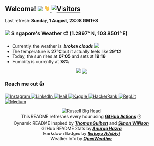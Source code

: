 <h2>Welcome! <img src="https://emojis.slackmojis.com/emojis/images/1531849430/4246/blob-sunglasses.gif?1531849430" width="25 px"/> <img src="https://raw.githubusercontent.com/ABSphreak/ABSphreak/master/gifs/Hi.gif" width="20px" /><a href="https://github.com/RussellDash332"> <img src="https://visitor-badge.laobi.icu/badge?page_id=RussellDash332" alt="Visitors"></a></h2>
Last refresh: <b>Sunday, 1 August, 23:08 GMT+8</b>

<h3><img src="https://image.flaticon.com/icons/svg/197/197496.svg" width="13"/> Singapore's Weather ⛅ (1.2897° N, 103.8501° E)</h3>
<ul>
<li>Currently, the weather is: <b><i>broken clouds</i></b> <img width="30" src=http:&#x2F;&#x2F;openweathermap.org&#x2F;img&#x2F;w&#x2F;04n.png></li>
<li>The temperature is <b>27°C</b> but it actually feels like <b>29°C</b>!</li>
<li>Today, the sun rises at <b>07:05</b> and sets at <b>19:16</b></li>
<li>Humidity is currently at <b>78%</b></li>
</ul>
<div align="center">
  <img align="top" src="https://github-readme-stats.vercel.app/api?username=RussellDash332&count_private=true&hide_border=true&show_icons=true&theme=react&include_all_commits=true&title_color=dd58c1&icon_color=dd58c1&custom_title=My GitHub Stats" />
  <img align="center" src="https://github-readme-stats.vercel.app/api/top-langs/?username=RussellDash332&langs_count=10&theme=react&hide_border=true&layout=compact&exclude_repo=nusmods&title_color=dd58c1"/>
</div>
<h3>Reach me out 👍</h3>
<p>
<a href="https://www.instagram.com/russellsaerang2702/">
  <img alt="Instagram" src="https://img.shields.io/badge/Instagram-E4405F?style=for-the-badge&logo=instagram&logoColor=white"/>
</a>
<a href="https://www.linkedin.com/in/nicholasrussellsaerang/">
  <img alt="LinkedIn" src="https://img.shields.io/badge/linkedin%20-%230077B5.svg?&style=for-the-badge&logo=linkedin&logoColor=white"/>
</a>
<a href="mailto:russellsaerang@gmail.com">
  <img alt="Mail" src="https://img.shields.io/badge/Gmail-D14836?style=for-the-badge&logo=gmail&logoColor=white"/>
</a>
<a href="https://www.kaggle.com/russellsaerang">
  <img alt="Kaggle" src="https://img.shields.io/badge/Kaggle-20BEFF?style=for-the-badge&logo=Kaggle&logoColor=white"/>
</a>
<a href="https://www.hackerrank.com/russellsaerang">
  <img alt="HackerRank" src="https://img.shields.io/badge/-Hackerrank-2EC866?style=for-the-badge&logo=HackerRank&logoColor=white"/>
</a>
<a href="https://replit.com/@russellsaerang">
  <img alt="Repl.it" src="https://img.shields.io/badge/replit-667881?style=for-the-badge&logo=replit&logoColor=white"/>
</a>
<a href="https://medium.com/@russellsaerang">
  <img alt="Medium" src="https://img.shields.io/badge/Medium-%23000000.svg?style=for-the-badge&logo=Medium&logoColor=white"/>
</a>
</p>

<div align="center">
<img src="https://bigheads.io/svg?accessory=shades&body=chest&circleColor=blue&clothing=shirt&clothingColor=black&eyebrows=raised&eyes=wink&faceMask=false&faceMaskColor=black&facialHair=none2&graphic=react&hair=short&hairColor=white&hat=beanie&hatColor=red&lashes=false&lipColor=red&mask=true&mouth=openSmile&skinTone=light" alt="Russell Big Head" width="300" />
<br>This README refreshes every hour using <b><a href="https://github.com/features/actions">GitHub Actions</a></b> 🕒
<br>Dynamic README inspired by <b><i><a href="https://github.com/thmsgbrt/thmsgbrt">Thomas Guibert</a></i></b> and <b><i><a href="https://github.com/simonw/simonw">Simon Willison</a></i></b>
<br>GitHub README Stats by <b><i><a href="https://github.com/anuraghazra/github-readme-stats">Anurag Hazra</a></i></b>
<br>Markdown Badges by <b><i><a href="https://github.com/Ileriayo/markdown-badges">Ileriayo Adebiyi</a></i></b>
<br>Weather Info by <b><i><a href="https://openweathermap.org/api">OpenWeather</a></i></b>
</div>
